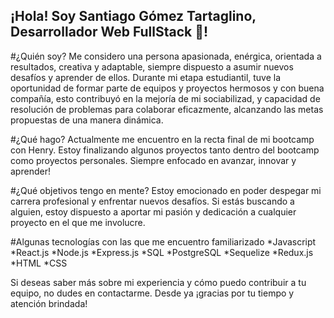 ## ¡Hola! Soy Santiago Gómez Tartaglino, Desarrollador Web FullStack 🚀!

#¿Quién soy?
Me considero una persona apasionada, enérgica, orientada a resultados, creativa y adaptable, siempre dispuesto a asumir nuevos desafíos y aprender de ellos.
Durante mi etapa estudiantil, tuve la oportunidad de formar parte de equipos y proyectos hermosos y con buena compañía, esto contribuyó en la mejoría de mi sociabilizad, y capacidad de resolución de problemas para colaborar eficazmente, alcanzando las metas propuestas de una manera dinámica.

#¿Qué hago?
Actualmente me encuentro en la recta final de mi bootcamp con Henry. Estoy finalizando algunos proyectos tanto dentro del bootcamp como proyectos personales. Siempre enfocado en avanzar, innovar y aprender!

#¿Qué objetivos tengo en mente?
Estoy emocionado en poder despegar mi carrera profesional y enfrentar nuevos desafíos. Si estás buscando a alguien, estoy dispuesto a aportar mi pasión y dedicación a cualquier proyecto en el que me involucre.

#Algunas tecnologías con las que me encuentro familiarizado
*Javascript
*React.js
*Node.js
*Express.js
*SQL
*PostgreSQL
*Sequelize
*Redux.js
*HTML
*CSS

Si deseas saber más sobre mi experiencia y cómo puedo contribuir a tu equipo, no dudes en contactarme. 
Desde ya ¡gracias por tu tiempo y atención brindada!



